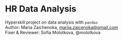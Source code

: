 # HR Data Analysis
Hyperskill project on data analysis with `pandas`  
Author: Maria Zaichenoka, marija.zaicenoka@gmail.com  
Fixer & Reviewer: Sofia Molotkova, @molotkova